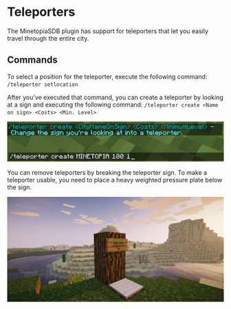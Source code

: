# Teleporters

The MinetopiaSDB plugin has support for teleporters that let you easily travel through the entire city.

## Commands

To select a position for the teleporter, execute the following command: 
``/teleporter setlocation``

After you've executed that command, you can create a teleporter by looking at a sign and executing the following command: 
``/teleporter create <Name on sign> <Costs> <Min. Level>``

![Teleporter help page](./teleportercmd_help.png)

You can remove teleporters by breaking the teleporter sign. To make a teleporter usable, you need to place a heavy weighted pressure plate below the sign.

![Teleporter](./teleporter_example.png)
